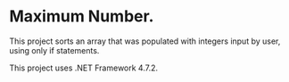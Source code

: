 # Maximum Number.
This project sorts an array that was populated with integers input by user, using only if statements.

This project uses .NET Framework 4.7.2.